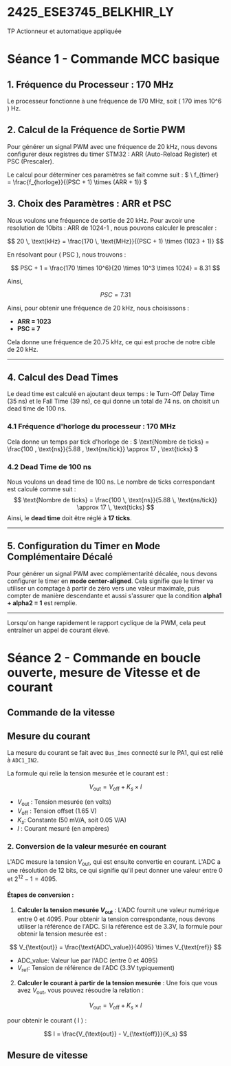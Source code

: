 # 2425_ESE3745_BELKHIR_LY
TP Actionneur et automatique appliquée


# Séance 1 - Commande MCC basique

## 1. Fréquence du Processeur : 170 MHz
Le processeur fonctionne à une fréquence de 170 MHz, soit \( 170 	imes 10^6 \) Hz.

## 2. Calcul de la Fréquence de Sortie PWM
Pour générer un signal PWM avec une fréquence de 20 kHz, nous devons configurer deux registres du timer STM32 : ARR (Auto-Reload Register) et PSC (Prescaler).

Le calcul pour déterminer ces paramètres se fait comme suit :
$
\ f_{timer} = \frac{f_{horloge}}{(PSC + 1) \times (ARR + 1)}
$
## 3. Choix des Paramètres : ARR et PSC
Nous voulons une fréquence de sortie de 20 kHz. 
Pour avcoir une resolution de 10bits : ARR de 1024-1 , nous pouvons calculer le prescaler :

$$
20 \, \text{kHz} = \frac{170 \, \text{MHz}}{(PSC + 1) \times (1023 + 1)}
$$

En résolvant pour \( PSC \), nous trouvons :

$$
PSC + 1 = \frac{170 \times 10^6}{20 \times 10^3 \times 1024} = 8.31
$$

Ainsi,

$$
PSC = 7.31
$$

Ainsi, pour obtenir une fréquence de 20 kHz, nous choisissons :
- **ARR = 1023**
- **PSC = 7**

Cela donne une fréquence de 20.75 kHz, ce qui est proche de notre cible de 20 kHz.

---

## 4. Calcul des Dead Times
Le dead time est  calculé en ajoutant deux temps : le Turn-Off Delay Time (35 ns) et le Fall Time (39 ns), ce qui donne un total de 74 ns. on choisit un dead time de 100 ns.

### 4.1 Fréquence d'horloge du processeur : 170 MHz
Cela donne un temps par tick d'horloge de :
$
\text{Nombre de ticks} = \frac{100 \, \text{ns}}{5.88 \, \text{ns/tick}} \approx 17 \, \text{ticks}
$

### 4.2 Dead Time de 100 ns
Nous voulons un dead time de 100 ns. Le nombre de ticks correspondant est calculé comme suit :
$$
\text{Nombre de ticks} = \frac{100 \, \text{ns}}{5.88 \, \text{ns/tick}} \approx 17 \, \text{ticks}
$$
Ainsi, le **dead time** doit être réglé à **17 ticks**.

---

## 5. Configuration du Timer en Mode Complémentaire Décalé
Pour générer un signal PWM avec complémentarité décalée, nous devons configurer le timer en **mode center-aligned**. Cela signifie que le timer va utiliser un comptage à partir de zéro vers une valeur maximale, puis compter de manière descendante et aussi s'assurer que la condition **alpha1 + alpha2 = 1** est remplie.

---

Lorsqu'on hange rapidement le rapport cyclique de la PWM, cela peut entraîner un appel de courant élevé.

# Séance 2 - Commande en boucle ouverte, mesure de Vitesse et de courant

## Commande de la vitesse

## Mesure du courant

La mesure du courant se fait avec `Bus_Imes` connecté sur le PA1, qui est relié à `ADC1_IN2`.

La formule qui relie la tension mesurée et le courant est  :

$$
V_{\text{out}} = V_{\text{off}} + K_s \times I
$$

- $V_{\text{out}}$ : Tension mesurée (en volts)
- $V_{\text{off}}$ : Tension offset (1.65 V)
- $K_s$: Constante (50 mV/A, soit 0.05 V/A)
- $I$ : Courant mesuré (en ampères)

### 2. Conversion de la valeur mesurée en courant

L'ADC mesure la tension $V_{\text{out}}$, qui est ensuite convertie en courant. L'ADC a une résolution de 12 bits, ce qui signifie qu'il peut donner une valeur entre 0 et $2^{12} - 1 = 4095$.

#### Étapes de conversion :

1. **Calculer la tension mesurée $V_{\text{out}}$** : L'ADC fournit une valeur numérique entre 0 et 4095. Pour obtenir la tension correspondante, nous devons utiliser la référence de l'ADC. Si la référence est de 3.3V, la formule pour obtenir la tension mesurée est :

$$
V_{\text{out}} = \frac{\text{ADC\_value}}{4095} \times V_{\text{ref}}
$$

- $\text{ADC\_value}$: Valeur lue par l'ADC (entre 0 et 4095)
- $V_{\text{ref}}$: Tension de référence de l'ADC (3.3V typiquement)

2. **Calculer le courant à partir de la tension mesurée** : Une fois que vous avez $V_{\text{out}}$, vous pouvez résoudre la relation :

$$
V_{\text{out}} = V_{\text{off}} + K_s \times I
$$

pour obtenir le courant \( I \) :

$$
I = \frac{V_{\text{out}} - V_{\text{off}}}{K_s}
$$

## Mesure de vitesse

